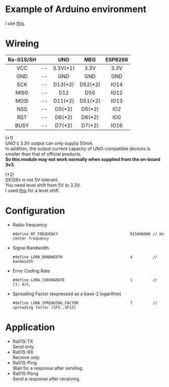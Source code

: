 # Example of Arduino environment   
I use [this](https://github.com/nopnop2002/Arduino-LoRa-Ra01S).   

# Wireing
|Ra-01S/SH||UNO|MEG|ESP8266|
|:-:|:-:|:-:|:-:|:-:|
|VCC|--|3.3V(*1)|3.3V|3.3V|
|GND|--|GND|GND|GND|
|SCK|--|D13(*2)|D52(*2)|IO14|
|MISO|--|D12|D50|IO12|
|MOSI|--|D11(*2)|D51(*2)|IO13|
|NSS|--|D5(*2)|D5(*2)|IO2|
|RST|--|D6(*2)|D6(*2)|IO0|
|BUSY|--|D7(*2)|D7(*2)|IO16|

(*1)   
UNO's 3.3V output can only supply 50mA.   
In addition, the output current capacity of UNO-compatible devices is smaller than that of official products.   
__So this module may not work normally when supplied from the on-board 3v3.__   

(*2)   
SX126x is not 5V tolerant.   
You need level shift from 5V to 3.3V.   
I used [this](https://www.ti.com/lit/ds/symlink/txs0108e.pdf?ts=1647593549503) for a level shift.   

# Configuration

- Radio frequency   
	```
	#define RF_FREQUENCY                                915000000 // Hz  center frequency
	```

- Signal Bandwidth   
	```
	#define LORA_BANDWIDTH                              4         // bandwidth
	```

- Error Coding Rate   
	```
	#define LORA_CODINGRATE                             1         // [1: 4/5,
	```

- Spreading Factor (expressed as a base-2 logarithm)   
	```
	#define LORA_SPREADING_FACTOR                       7         // spreading factor [SF5..SF12]
	```

# Application   
- Ra01S-TX   
	Send only.   
- Ra01S-RX   
	Receive only.   
- Ra01S-Ping   
	Wait for a response after sending.   
- Ra01S-Pong   
	Send a response after receiving.   
